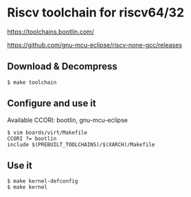 
# Riscv toolchain for riscv64/32

https://toolchains.bootlin.com/

https://github.com/gnu-mcu-eclipse/riscv-none-gcc/releases

## Download & Decompress

    $ make toolchain

## Configure and use it

  Available CCORI: bootlin, gnu-mcu-eclipse

    $ vim boards/virt/Makefile
    CCORI ?= bootlin
    include $(PREBUILT_TOOLCHAINS)/$(XARCH)/Makefile

## Use it

    $ make kernel-defconfig
    $ make kernel
